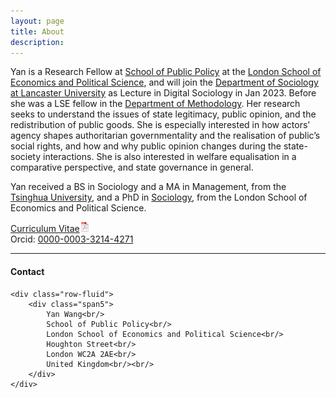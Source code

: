 ```yaml
---
layout: page
title: About
description: 
---
```


Yan is a Research Fellow at [School of Public Policy](https://www.lse.ac.uk/school-of-public-policy) at the [London School of Economics and Political Science](https://www.lse.ac.uk/), and will join the [Department of Sociology at Lancaster University](https://www.lancaster.ac.uk/sociology/) as Lecture in Digital Sociology in Jan 2023. Before she was a LSE fellow in the [Department of Methodology](https://www.lse.ac.uk/methodology). Her research seeks to understand the issues of state legitimacy, public opinion, and the redistribution of public goods. She is especially interested in how actors’ agency shapes authoritarian governmentality and the realisation of public’s social rights, and how and why public opinion changes during the state-society interactions. She is also interested in welfare equalisation in a comparative perspective, and state governance in general. 

Yan received a BS in Sociology and a MA in Management, from the [Tsinghua University](https://www.tsinghua.edu.cn/en/), and a PhD in [Sociology](https://www.lse.ac.uk/sociology), from the London School of Economics and Political Science.

[Curriculum Vitae![CV as pdf](assets/icons16/pdf-icon.png)](assets/yw_cv.pdf)<br/>
Orcid: [0000-0003-3214-4271](https://orcid.org/0000-0003-3214-4271)<br/>

---




<div class="container">
<h4><a name="Contact"></a>Contact</h4>

    <div class="row-fluid">
        <div class="span5">
            Yan Wang<br/>
            School of Public Policy<br/>
            London School of Economics and Political Science<br/>
            Houghton Street<br/>
            London WC2A 2AE<br/>
            United Kingdom<br/><br/>
        </div>
    </div>
</div>
